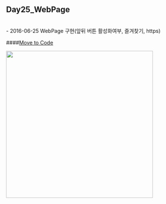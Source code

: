 Day25_WebPage
--
<br>
- 2016-06-25 WebPage 구현(앞뒤 버튼 활성화여부, 즐겨찾기, https)

####[Move to Code](https://github.com/MijeongJeon/FAST-CAMPUS_iOS-SCHOOL/tree/master/Project/Day25_WebPage/WebPage)
<br>

<img src="https://github.com/MijeongJeon/FAST-CAMPUS_iOS-SCHOOL/blob/master/Homework/Images/Day25_WebPage1?" width="400px" />
